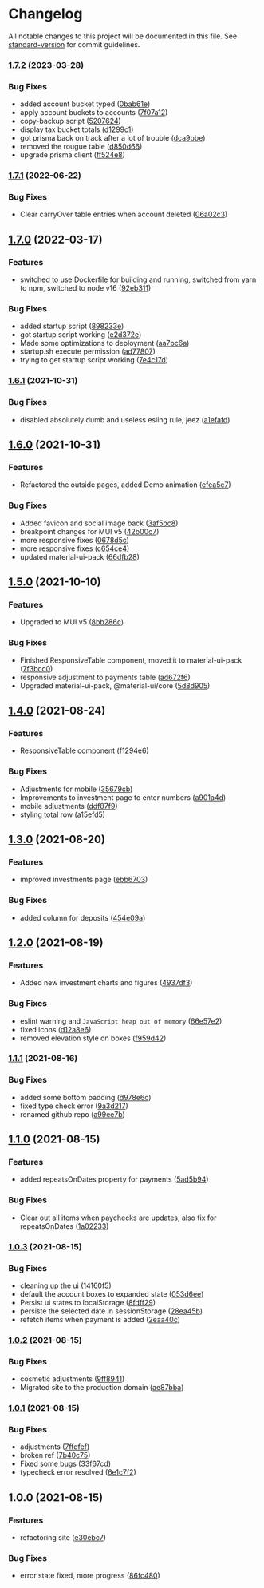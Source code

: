 # Changelog

All notable changes to this project will be documented in this file. See [standard-version](https://github.com/conventional-changelog/standard-version) for commit guidelines.

### [1.7.2](https://github.com/claytonfbell/expendas/compare/v1.7.1...v1.7.2) (2023-03-28)


### Bug Fixes

* added account bucket typed ([0bab61e](https://github.com/claytonfbell/expendas/commit/0bab61e7f5eed879fb51abbf697256ef1c4113fa))
* apply account buckets to accounts ([7f07a12](https://github.com/claytonfbell/expendas/commit/7f07a12017f7bc7af46a973535502c44485d9073))
* copy-backup script ([5207624](https://github.com/claytonfbell/expendas/commit/5207624e708c661f9c4ea2a4a4454af2d1c087b3))
* display tax bucket totals ([d1299c1](https://github.com/claytonfbell/expendas/commit/d1299c111e6ca24efde63aab3fad5ffae5af4f9e))
* got prisma back on track after a lot of trouble ([dca9bbe](https://github.com/claytonfbell/expendas/commit/dca9bbe4146ec4d9dc8a2b0471645ef6a495b99e))
* removed the rougue table ([d850d66](https://github.com/claytonfbell/expendas/commit/d850d660acaf58f291d4eaccc322876e45200569))
* upgrade prisma client ([ff524e8](https://github.com/claytonfbell/expendas/commit/ff524e85f95d56dea186b6c40d1b8b382a9aad29))

### [1.7.1](https://github.com/claytonfbell/expendas/compare/v1.7.0...v1.7.1) (2022-06-22)


### Bug Fixes

* Clear carryOver table entries when account deleted ([06a02c3](https://github.com/claytonfbell/expendas/commit/06a02c3e5c3954a326919c9cb8b0b18846337777))

## [1.7.0](https://github.com/claytonfbell/expendas/compare/v1.6.1...v1.7.0) (2022-03-17)


### Features

* switched to use Dockerfile for building and running, switched from yarn to npm, switched to node v16 ([92eb311](https://github.com/claytonfbell/expendas/commit/92eb311d162777ff73e41f531c5cc09d6494a070))


### Bug Fixes

* added startup script ([898233e](https://github.com/claytonfbell/expendas/commit/898233e33802a702f60dfdb2b746e0c6c4375574))
* got startup script working ([e2d372e](https://github.com/claytonfbell/expendas/commit/e2d372ec7bf9cb2f1ac9bec63c5baaca747b9bf9))
* Made some optimizations to deployment ([aa7bc6a](https://github.com/claytonfbell/expendas/commit/aa7bc6aa91f8cb40ed7335883093c20cd900074e))
* startup.sh execute permission ([ad77807](https://github.com/claytonfbell/expendas/commit/ad77807ce40cb47ef30ee8ce5837c13517558234))
* trying to get startup script working ([7e4c17d](https://github.com/claytonfbell/expendas/commit/7e4c17de0021e038ba6bcd6a9211e0768bc4fa77))

### [1.6.1](https://github.com/claytonfbell/expendas/compare/v1.6.0...v1.6.1) (2021-10-31)


### Bug Fixes

* disabled absolutely dumb and useless esling rule, jeez ([a1efafd](https://github.com/claytonfbell/expendas/commit/a1efafd5baba541e274aff1c99a96606fddee534))

## [1.6.0](https://github.com/claytonfbell/expendas/compare/v1.5.0...v1.6.0) (2021-10-31)


### Features

* Refactored the outside pages, added Demo animation ([efea5c7](https://github.com/claytonfbell/expendas/commit/efea5c79238bc38e22ee9d2c4d60f83acbae7802))


### Bug Fixes

* Added favicon and social image back ([3af5bc8](https://github.com/claytonfbell/expendas/commit/3af5bc8fdc07b50f20b11738f1efdf9327919583))
* breakpoint changes for MUI v5 ([42b00c7](https://github.com/claytonfbell/expendas/commit/42b00c7faa1c0bf6ec091e3d2ab304af3f4e202d))
* more responsive fixes ([0678d5c](https://github.com/claytonfbell/expendas/commit/0678d5cb92510d088f5c16475ffdefed91d816a0))
* more responsive fixes ([c654ce4](https://github.com/claytonfbell/expendas/commit/c654ce44d674ce756460fdb71362983406b2448b))
* updated material-ui-pack ([66dfb28](https://github.com/claytonfbell/expendas/commit/66dfb28f4c9dcdbee34ee74ecbafdd23292d5f0f))

## [1.5.0](https://github.com/claytonfbell/expendas/compare/v1.4.0...v1.5.0) (2021-10-10)


### Features

* Upgraded to MUI v5 ([8bb286c](https://github.com/claytonfbell/expendas/commit/8bb286c36fc248778a849256eef52b720e166c1a))


### Bug Fixes

* Finished ResponsiveTable component, moved it to material-ui-pack ([7f3bcc0](https://github.com/claytonfbell/expendas/commit/7f3bcc0f1eb5a33bd532154c6c31889e50711479))
* responsive adjustment to payments table ([ad672f6](https://github.com/claytonfbell/expendas/commit/ad672f609b62e600eb5974c19b239b39e67bc875))
* Upgraded material-ui-pack, @material-ui/core ([5d8d905](https://github.com/claytonfbell/expendas/commit/5d8d90552ce691aaecccf425be22f6862c9572fa))

## [1.4.0](https://github.com/claytonfbell/expendas/compare/v1.3.0...v1.4.0) (2021-08-24)


### Features

* ResponsiveTable component ([f1294e6](https://github.com/claytonfbell/expendas/commit/f1294e6d95b8e77d9bcebae324d23c283c2165c8))


### Bug Fixes

* Adjustments for mobile ([35679cb](https://github.com/claytonfbell/expendas/commit/35679cb149512c4e7c50815860fde299cd54c6cd))
* Improvements to investment page to enter numbers ([a901a4d](https://github.com/claytonfbell/expendas/commit/a901a4ddda9d58b8773f1f235ab6add0e8bda62e))
* mobile adjustments ([ddf87f9](https://github.com/claytonfbell/expendas/commit/ddf87f96f32b253233004f38a82f87a64af2b4f4))
* styling total row ([a15efd5](https://github.com/claytonfbell/expendas/commit/a15efd5fdad54da9610c0d446de872c7dcd8e378))

## [1.3.0](https://github.com/claytonfbell/expendas/compare/v1.2.0...v1.3.0) (2021-08-20)


### Features

* improved investments page ([ebb6703](https://github.com/claytonfbell/expendas/commit/ebb670372ef84df78f6bc95e6aee7eea79d91bbe))


### Bug Fixes

* added column for deposits ([454e09a](https://github.com/claytonfbell/expendas/commit/454e09a58e0a865e49d0cc014e8c093b96cca0b0))

## [1.2.0](https://github.com/claytonfbell/expendas/compare/v1.1.1...v1.2.0) (2021-08-19)


### Features

* Added new investment charts and figures ([4937df3](https://github.com/claytonfbell/expendas/commit/4937df3826f9b8a5f0ad163ebe9d0351ac65a495))


### Bug Fixes

* eslint warning and `JavaScript heap out of memory` ([66e57e2](https://github.com/claytonfbell/expendas/commit/66e57e244fd2322f0f5b4183ae0706034e70a658))
* fixed icons ([d12a8e6](https://github.com/claytonfbell/expendas/commit/d12a8e6e6a961439ace9e3b191bda07a4871c7a0))
* removed elevation style on boxes ([f959d42](https://github.com/claytonfbell/expendas/commit/f959d42559868580ce38bf59e6e487a50295d2b9))

### [1.1.1](https://github.com/claytonfbell/expendas/compare/v1.1.0...v1.1.1) (2021-08-16)


### Bug Fixes

* added some bottom padding ([d978e6c](https://github.com/claytonfbell/expendas/commit/d978e6c306a8c7240fd81b43bd3cbd108c008779))
* fixed type check error ([9a3d217](https://github.com/claytonfbell/expendas/commit/9a3d2177a2b658d9a29b1fe2b0f9575e78dc235f))
* renamed github repo ([a99ee7b](https://github.com/claytonfbell/expendas/commit/a99ee7bc4516487a4c93d12677cf03296dff217a))

## [1.1.0](https://github.com/claytonfbell/expendas/compare/v1.0.3...v1.1.0) (2021-08-15)

### Features

- added repeatsOnDates property for payments ([5ad5b94](https://github.com/claytonfbell/expendas/commit/5ad5b9485dc8c972b4e4e8429ad78de0fdbdfdca))

### Bug Fixes

- Clear out all items when paychecks are updates, also fix for repeatsOnDates ([1a02233](https://github.com/claytonfbell/expendas/commit/1a02233da1c2d63e5981bf26c519a2d8729b808a))

### [1.0.3](https://github.com/claytonfbell/expendas/compare/v1.0.2...v1.0.3) (2021-08-15)

### Bug Fixes

- cleaning up the ui ([14160f5](https://github.com/claytonfbell/expendas/commit/14160f50c63a0fc1820f4bdef7b9f1fed9690563))
- default the account boxes to expanded state ([053d6ee](https://github.com/claytonfbell/expendas/commit/053d6ee39942670416c40494fe5934813914360d))
- Persist ui states to localStorage ([8fdff29](https://github.com/claytonfbell/expendas/commit/8fdff294f7baa54c38acfc0d20db37e1b36b5b07))
- persiste the selected date in sessionStorage ([28ea45b](https://github.com/claytonfbell/expendas/commit/28ea45b6ebab88ad87f2f8a1081396d1feb01b0d))
- refetch items when payment is added ([2eaa40c](https://github.com/claytonfbell/expendas/commit/2eaa40ca413ee5324e65bdbb4d85f4b9ac654fc5))

### [1.0.2](https://github.com/claytonfbell/expendas/compare/v1.0.1...v1.0.2) (2021-08-15)

### Bug Fixes

- cosmetic adjustments ([9ff8941](https://github.com/claytonfbell/expendas/commit/9ff8941a5dc2ad39c1940e8798902b87edfac75c))
- Migrated site to the production domain ([ae87bba](https://github.com/claytonfbell/expendas/commit/ae87bba0d2df647166e6d020a1d4aed9203fce9e))

### [1.0.1](https://github.com/claytonfbell/expendas/compare/v1.0.0...v1.0.1) (2021-08-15)

### Bug Fixes

- adjustments ([7ffdfef](https://github.com/claytonfbell/expendas/commit/7ffdfef9a0fdb634ce9e12d4bda9d36d8eac9ce6))
- broken ref ([7b40c75](https://github.com/claytonfbell/expendas/commit/7b40c75845531c2b06fe130d170d6a939a9c8c73))
- Fixed some bugs ([33f67cd](https://github.com/claytonfbell/expendas/commit/33f67cdf49fee63a49a66cf8993183cb3aad8a03))
- typecheck error resolved ([6e1c7f2](https://github.com/claytonfbell/expendas/commit/6e1c7f2572fbf42682c9be75dc8091b70b821e2d))

## 1.0.0 (2021-08-15)

### Features

- refactoring site ([e30ebc7](https://github.com/claytonfbell/expendas/commit/e30ebc7bb4bfe5af19cdcaf4e77aba4eb49ca6b0))

### Bug Fixes

- error state fixed, more progress ([86fc480](https://github.com/claytonfbell/expendas/commit/86fc480138e2c2bb0b02afab9611bf562f9fa503))
